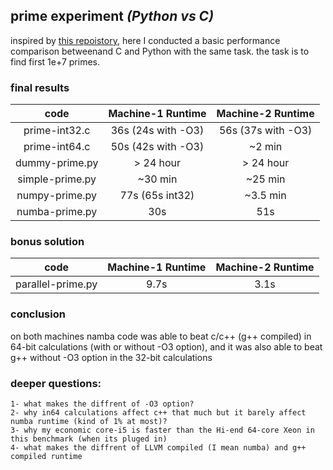 
## prime experiment <i>(Python vs C)</i>

inspired by [this repoistory](https://github.com/tsoding/prime-benchmark), here I conducted a basic performance comparison betweenand C and Python with the same task. the task is to find first 1e+7 primes.

### final results
| code | Machine-1 Runtime | Machine-2 Runtime |
|:--------------: |:--------------:| :--------------:|
| prime-int32.c | 36s (24s with -O3) | 56s (37s with -O3) |
| prime-int64.c | 50s (42s with -O3) | ~2 min |
| dummy-prime.py | > 24 hour | > 24 hour |
| simple-prime.py | ~30 min | ~25 min|
| numpy-prime.py | 77s (65s int32) | ~3.5 min |
| numba-prime.py | 30s | 51s |

### bonus solution
| code | Machine-1 Runtime | Machine-2 Runtime |
|:--------------: |:--------------:| :--------------:|
| parallel-prime.py | 9.7s | 3.1s |

### conclusion
on both machines namba code was able to beat c/c++ (g++ compiled) in 64-bit calculations (with or without -O3 option), and it was also able to beat g++ without -O3 option in the 32-bit calculations

### deeper questions:
    1- what makes the diffrent of -O3 option? 
    2- why in64 calculations affect c++ that much but it barely affect numba runtime (kind of 1% at most)?
    3- why my economic core-i5 is faster than the Hi-end 64-core Xeon in this benchmark (when its pluged in)
    4- what makes the diffrent of LLVM compiled (I mean numba) and g++ compiled runtime
    
